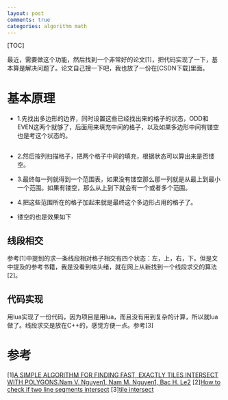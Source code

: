 ```yaml
---
layout: post
comments: true
categories: algorithm math
---
```


[TOC]

最近，需要做这个功能，然后找到一个非常好的论文[1]，把代码实现了一下，基本算是解决问题了。论文自己搜一下吧，我也放了一份在[CSDN下载]里面。

# 基本原理
* 1.先找出多边形的边界，同时设置这些已经找出来的格子的状态，ODD和EVEN这两个就够了，后面用来填充中间的格子，以及如果多边形中间有镂空也是考这个状态的。

![]()

* 2.然后按列扫描格子，把两个格子中间的填充，根据状态可以算出来是否镂空。
* 3.最终每一列就得到一个范围表，如果没有镂空那么那一列就是从最上到最小一个范围。如果有镂空，那么从上到下就会有一个或者多个范围。
* 4.把这些范围所在的格子加起来就是最终这个多边形占用的格子了。

* 镂空的也是效果如下


## 线段相交
参考[1]中提到的求一条线段相对格子相交有四个状态：左，上，右，下。但是文中提及的参考书籍，我是没看到啥头绪，就在网上从新找到一个线段求交的算法[2]。

## 代码实现
用lua实现了一份代码，因为项目是用lua，而且没有用到复杂的计算，所以就lua做了。线段求交是放在C++的，感觉方便一点。参考[3]


# 参考
[1][A SIMPLE ALGORITHM FOR FINDING FAST, EXACTLY TILES INTERSECT WITH POLYGONS.Nam V. Nguyen1, Nam M. Nguyen1, Bac H. Le2]()
[2][How to check if two line segments intersect](https://martin-thoma.com/how-to-check-if-two-line-segments-intersect/)
[3][tile intersect](https://github.com/pkxpp/PolygonTiled/blob/main/tiled_intersect.lua)